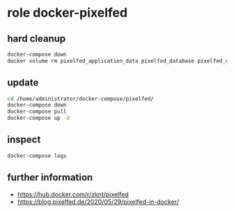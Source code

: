 # role docker-pixelfed

## hard cleanup
```bash
docker-compose down
docker volume rm pixelfed_application_data pixelfed_database pixelfed_redis_data
```

## update
```bash 
cd /home/administrator/docker-compose/pixelfed/
docker-compose down
docker-compose pull
docker-compose up -d
```

## inspect 

```bash
docker-compose logs
```

## further information
- https://hub.docker.com/r/zknt/pixelfed
- https://blog.pixelfed.de/2020/05/29/pixelfed-in-docker/